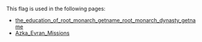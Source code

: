 This flag is used in the following pages:
 - [the_education_of_root_monarch_getname_root_monarch_dynasty_getname](../events/the_education_of_root_monarch_getname_root_monarch_dynasty_getname.md)
 - [Azka_Evran_Missions](../missions/Azka_Evran_Missions.md)

